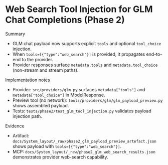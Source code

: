 # Web Search Tool Injection for GLM Chat Completions (Phase 2)

Summary
- GLM chat payload now supports explicit `tools` and optional `tool_choice` injection.
- When `tools=[{"type":"web_search"}]` is provided, it propagates end-to-end to the provider.
- Provider responses surface `metadata.tools` and `metadata.tool_choice` (non-stream and stream paths).

Implementation notes
- Provider: `src/providers/glm.py` surfaces `metadata["tools"]` and `metadata["tool_choice"]` in ModelResponse.
- Preview tool (no network): `tools/providers/glm/glm_payload_preview.py` shows assembled payload.
- Tests: `tests/phase2/test_glm_tool_injection.py` validates payload injection path.

Evidence
- Artifact: `docs/System_layout/_raw/phase2_glm_payload_preview_artefact.json` shows payload with `tools=[{"type":"web_search"}]`.
- MCP: `docs/System_layout/_raw/phase2_glm_web_search_results.json` demonstrates provider web-search capability.


